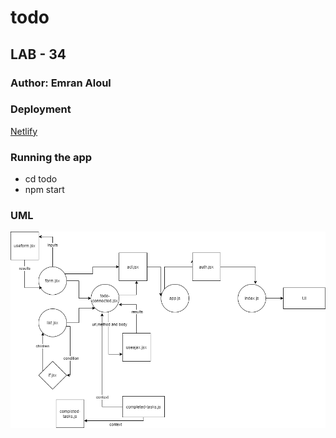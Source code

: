 # todo

## LAB - 34

### Author: Emran Aloul

### Deployment

[Netlify](https://heuristic-jackson-95ac09.netlify.app/)

### Running the app
* cd todo
* npm start

### UML 

![UML](uml7.png)
